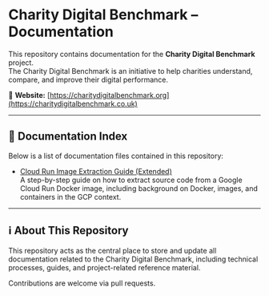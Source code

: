 # Charity Digital Benchmark – Documentation

This repository contains documentation for the **Charity Digital Benchmark** project.  
The Charity Digital Benchmark is an initiative to help charities understand, compare, and improve their digital performance.  

🔗 **Website:** [https://charitydigitalbenchmark.org](https://charitydigitalbenchmark.co.uk)

---

## 📄 Documentation Index

Below is a list of documentation files contained in this repository:

- [Cloud Run Image Extraction Guide (Extended)](cloud_run_image_extraction_guide_extended.md)  
  A step-by-step guide on how to extract source code from a Google Cloud Run Docker image, including background on Docker, images, and containers in the GCP context.

---

## ℹ️ About This Repository

This repository acts as the central place to store and update all documentation related to the Charity Digital Benchmark, including technical processes, guides, and project-related reference material.

Contributions are welcome via pull requests.
